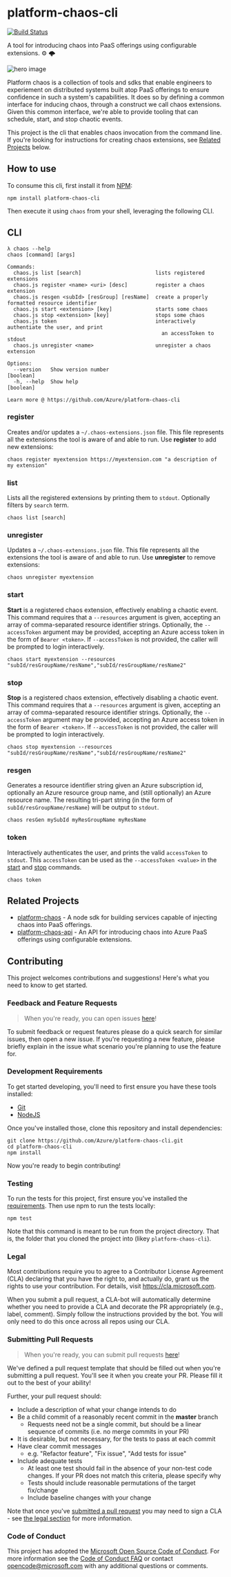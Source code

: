 # platform-chaos-cli

[![Build Status](https://travis-ci.org/azure/platform-chaos-cli.svg?branch=master)](https://travis-ci.org/azure/platform-chaos-cli)

A tool for introducing chaos into PaaS offerings using configurable extensions. ⚙️ 🌩 

![hero image](.github/hero.png)

Platform chaos is a collection of tools and sdks that enable engineers to experiement on distributed systems built atop PaaS offerings to ensure confidence in such a system's capabilities. It does so by defining a common interface for inducing chaos, through a construct we call chaos extensions. Given this common interface, we're able to provide tooling that can schedule, start, and stop chaotic events.

This project is the cli that enables chaos invocation from the command line. If you're looking for instructions for creating chaos extensions, see [Related Projects](#related-projects) below.

## How to use

To consume this cli, first install it from [NPM](https://npmjs.com/package/platform-chaos-cli):

```
npm install platform-chaos-cli
```

Then execute it using `chaos` from your shell, leveraging the following CLI.

## CLI

```
λ chaos --help
chaos [command] [args]

Commands:
  chaos.js list [search]                        lists registered extensions
  chaos.js register <name> <uri> [desc]         register a chaos extension
  chaos.js resgen <subId> [resGroup] [resName]  create a properly formatted resource identifier
  chaos.js start <extension> [key]              starts some chaos
  chaos.js stop <extension> [key]               stops some chaos
  chaos.js token                                interactively authentiate the user, and print
                                                  an accessToken to stdout
  chaos.js unregister <name>                    unregister a chaos extension

Options:
  --version   Show version number                                                       [boolean]
  -h, --help  Show help                                                                 [boolean]

Learn more @ https://github.com/Azure/platform-chaos-cli
```

### register

Creates and/or updates a `~/.chaos-extensions.json` file. This file represents
all the extensions the tool is aware of and able to run. Use __register__ to add new extensions:

```
chaos register myextension https://myextension.com "a description of my extension"
```

### list

Lists all the registered extensions by printing them to `stdout`. Optionally filters by `search` term.

```
chaos list [search]
```

### unregister

Updates a `~/.chaos-extensions.json` file. This file represents
all the extensions the tool is aware of and able to run. Use __unregister__ to remove extensions:

```
chaos unregister myextension
```

### start

__Start__ is a registered chaos extension, effectively enabling a chaotic event. This command requires
that a `--resources` argument is given, accepting an array of comma-separated resource identifier strings.
Optionally, the `--accessToken` argument may be provided, accepting an Azure access token in the form of `Bearer <token>`.
If `--accessToken` is not provided, the caller will be prompted to login interactively.

```
chaos start myextension --resources "subId/resGroupName/resName","subId/resGroupName/resName2"
```

### stop

__Stop__ is a registered chaos extension, effectively disabling a chaotic event. This command requires
that a `--resources` argument is given, accepting an array of comma-separated resource identifier strings.
Optionally, the `--accessToken` argument may be provided, accepting an Azure access token in the form of `Bearer <token>`.
If `--accessToken` is not provided, the caller will be prompted to login interactively.

```
chaos stop myextension --resources "subId/resGroupName/resName","subId/resGroupName/resName2"
```

### resgen

Generates a resource identifier string given an Azure subscription id, optionally an Azure resource group name,
and (still optionally) an Azure resource name. The resulting tri-part string (in the form of `subId/resGroupName/resName`)
will be output to `stdout`.

```
chaos resGen mySubId myResGroupName myResName
```

### token

Interactively authenticates the user, and prints the valid `accessToken` to `stdout`. This `accessToken` can be used as the `--accessToken <value>` in the [start](#start) and [stop](#stop) commands.

```
chaos token
```

## Related Projects

* [platform-chaos](https://github.com/Azure/platform-chaos) - A node sdk for building services capable of injecting chaos into PaaS offerings.
* [platform-chaos-api](https://github.com/Azure/platform-chaos-api) - An API for introducing chaos into Azure PaaS offerings using configurable extensions.

## Contributing

This project welcomes contributions and suggestions! Here's what you need to know to get started.

### Feedback and Feature Requests

> When you're ready, you can open issues [here](https://github.com/Azure/platform-chaos-cli/issues)!

To submit feedback or request features please do a quick search for similar issues,
then open a new issue. If you're requesting a new feature, please briefly explain in the issue what scenario you're planning to use the feature for.

### Development Requirements

To get started developing, you'll need to first ensure you have these tools installed:

* [Git](https://git-scm.com)
* [NodeJS](https://nodejs.org)

Once you've installed those, clone this repository and install dependencies:

```
git clone https://github.com/Azure/platform-chaos-cli.git
cd platform-chaos-cli
npm install
```

Now you're ready to begin contributing!

### Testing

To run the tests for this project, first ensure you've installed the [requirements](#development-requirements). Then use npm to run the tests locally:

```
npm test
```

Note that this command is meant to be run from the project directory. That is,
the folder that you cloned the project into (likey `platform-chaos-cli`). 

### Legal

Most contributions require you to agree to a Contributor License Agreement (CLA)
declaring that you have the right to, and actually do, grant us the rights to use your contribution.
For details, visit https://cla.microsoft.com.

When you submit a pull request, a CLA-bot will automatically determine whether you need to provide
a CLA and decorate the PR appropriately (e.g., label, comment). Simply follow the instructions
provided by the bot. You will only need to do this once across all repos using our CLA.

### Submitting Pull Requests

> When you're ready, you can submit pull requests [here](https://github.com/Azure/platform-chaos-cli/pulls)!

We've defined a pull request template that should be filled out when you're submitting a pull request. You'll see it when you create your PR. Please fill it out to the best of your ability!

Further, your pull request should: 

* Include a description of what your change intends to do
* Be a child commit of a reasonably recent commit in the **master** branch 
    * Requests need not be a single commit, but should be a linear sequence of commits (i.e. no merge commits in your PR)
* It is desirable, but not necessary, for the tests to pass at each commit
* Have clear commit messages 
    * e.g. "Refactor feature", "Fix issue", "Add tests for issue"
* Include adequate tests 
    * At least one test should fail in the absence of your non-test code changes. If your PR does not match this criteria, please specify why
    * Tests should include reasonable permutations of the target fix/change
    * Include baseline changes with your change

Note that once you've [submitted a pull request](https://github.com/Azure/platform-chaos-cli/pulls) you may need to sign a CLA - see [the legal section](#legal) for more information.

### Code of Conduct

This project has adopted the [Microsoft Open Source Code of Conduct](https://opensource.microsoft.com/codeofconduct/).
For more information see the [Code of Conduct FAQ](https://opensource.microsoft.com/codeofconduct/faq/) or
contact [opencode@microsoft.com](mailto:opencode@microsoft.com) with any additional questions or comments.
